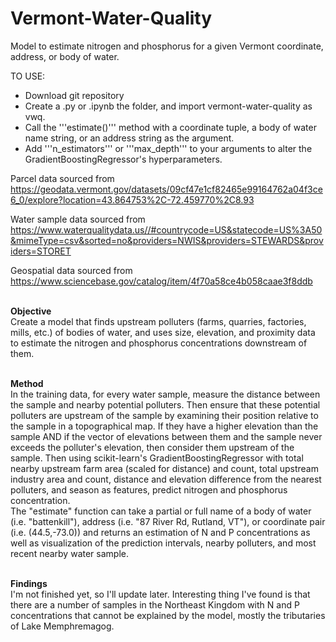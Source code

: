 # Vermont-Water-Quality
Model to estimate nitrogen and phosphorus for a given Vermont coordinate, address, or body of water.

TO USE:

* Download git repository
* Create a .py or .ipynb the folder, and import vermont-water-quality as vwq.
* Call the '''estimate()''' method with a coordinate tuple, a body of water name string, or an address string as the argument.
* Add '''n_estimators''' or '''max_depth''' to your arguments to alter the GradientBoostingRegressor's hyperparameters.

Parcel data sourced from https://geodata.vermont.gov/datasets/09cf47e1cf82465e99164762a04f3ce6_0/explore?location=43.864753%2C-72.459770%2C8.93
<br>

Water sample data sourced from https://www.waterqualitydata.us//#countrycode=US&statecode=US%3A50&mimeType=csv&sorted=no&providers=NWIS&providers=STEWARDS&providers=STORET
<br>

Geospatial data sourced from
https://www.sciencebase.gov/catalog/item/4f70a58ce4b058caae3f8ddb
<br><br>

**Objective** <br>
Create a model that finds upstream polluters (farms, quarries, factories, mills, etc.) of bodies of water, and uses size, elevation, and proximity data to estimate the nitrogen and phosphorus concentrations downstream of them. <br><br>

**Method** <br>
In the training data, for every water sample, measure the distance between the sample and nearby potential polluters. Then ensure that these potential polluters are upstream of the sample by examining their position relative to the sample in a topographical map. If they have a higher elevation than the sample AND if the vector of elevations between them and the sample never exceeds the polluter's elevation, then consider them upstream of the sample. Then using scikit-learn's GradientBoostingRegressor with total nearby upstream farm area (scaled for distance) and count, total upstream industry area and count, distance and elevation difference from the nearest polluters, and season as features, predict nitrogen and phosphorus concentration. <br>
The "estimate" function can take a partial or full name of a body of water (i.e. "battenkill"), address (i.e. "87 River Rd, Rutland, VT"), or coordinate pair (i.e. (44.5,-73.0)) and returns an estimation of N and P concentrations as well as visualization of the prediction intervals, nearby polluters, and most recent nearby water sample. <br><br>

**Findings**<br>
I'm not finished yet, so I'll update later. Interesting thing I've found is that there are a number of samples in the Northeast Kingdom with N and P concentrations that cannot be explained by the model, mostly the tributaries of Lake Memphremagog.
